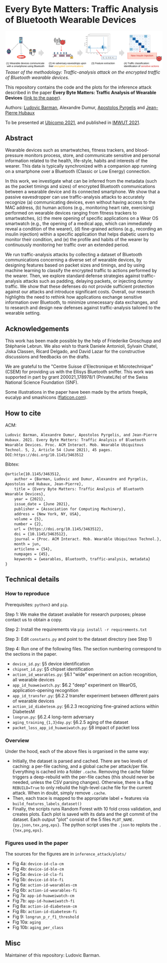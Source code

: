 # Every Byte Matters: Traffic Analysis of Bluetooth Wearable Devices

![Methodology Teaser](highlight.png)
_Teaser of the methodology: Traffic-analysis attack on the encrypted traffic of Bluetooth wearable devices._

This repository contains the code and the plots for the inference attack described in the paper **Every Byte Matters: Traffic Analysis of Wearable Devices** ([link to the paper](every_byte_matters_traffic_analysis_wearable_devices.pdf)).


Authors: [Ludovic Barman](https://people.epfl.ch/ludovic.barman), Alexandre Dumur, [Apostolos Pyrgelis](https://people.epfl.ch/apostolos.pyrgelis) and [Jean-Pierre Hubaux](https://people.epfl.ch/jean-pierre.hubaux)


To be presented at [Ubicomp 2021](https://www.ubicomp.org/ubicomp2021/), and published in [IMWUT 2021](https://dl.acm.org/doi/10.1145/3463512).

## Abstract

Wearable devices such as smartwatches, fitness trackers, and blood-pressure monitors process, store, and communicate sensitive and personal information related to the health, life-style, habits and interests of the wearer. This data is typically synchronized with a companion app running on a smartphone over a Bluetooth (Classic or Low Energy) connection. 

In this work, we investigate what can be inferred from the metadata (such as the packet timings and sizes) of encrypted Bluetooth communications between a wearable device and its connected smartphone. We show that a passive eavesdropper can use traffic-analysis attacks to accurately recognize (a) communicating devices, even without having access to the MAC address, (b) human actions (e.g., monitoring heart rate, exercising) performed on wearable devices ranging from fitness trackers to smartwatches, (c) the mere opening of specific applications on a Wear OS smartwatch (e.g., the opening of a medical app, which can immediately reveal a condition of the wearer), (d) fine-grained actions (e.g., recording an insulin injection) within a specific application that helps diabetic users to monitor their condition, and (e) the profile and habits of the wearer by continuously monitoring her traffic over an extended period.

We run traffic-analysis attacks by collecting a dataset of Bluetooth communications concerning a diverse set of wearable devices, by designing features based on packet sizes and timings, and by using machine learning to classify the encrypted traffic to actions performed by the wearer. Then, we explore standard defense strategies against traffic-analysis attacks such as padding, delaying packets, or injecting dummy traffic. We show that these defenses do not provide sufficient protection against our attacks and introduce significant costs. Overall, our research highlights the need to rethink how applications exchange sensitive information over Bluetooth, to minimize unnecessary data exchanges, and to research and design new defenses against traffic-analysis tailored to the wearable setting.

## Acknowledgements

This work has been made possible by the help of Friederike Groschupp and Stéphanie Lebrun.
We also wish to thank Daniele Antonioli, Sylvain Chatel, Jiska Classen, Ricard Delgado, and David Lazar for the constructive discussions and feedbacks on the drafts.

We are grateful to the "Centre Suisse d'Electronique et Microtechnique" (CSEM) for providing us with the Ellisys Bluetooth sniffer.
This work was supported in part by grant 200021\_178978/1 (PrivateLife) of the Swiss National Science Foundation (SNF).

Some illustrations in the paper have been made by the artists freepik, eucalyp and smashicons ([flaticon.com](https://flaticon.com)).

## How to cite

ACM:
```
Ludovic Barman, Alexandre Dumur, Apostolos Pyrgelis, and Jean-Pierre Hubaux. 2021. Every Byte Matters: Traffic Analysis of Bluetooth Wearable Devices. Proc. ACM Interact. Mob. Wearable Ubiquitous Technol. 5, 2, Article 54 (June 2021), 45 pages. DOI:https://doi.org/10.1145/3463512
```

Bibtex:
```
@article{10.1145/3463512,
	author = {Barman, Ludovic and Dumur, Alexandre and Pyrgelis, Apostolos and Hubaux, Jean-Pierre},
	title = {Every Byte Matters: Traffic Analysis of Bluetooth Wearable Devices},
	year = {2021},
	issue_date = {June 2021},
	publisher = {Association for Computing Machinery},
	address = {New York, NY, USA},
	volume = {5},
	number = {2},
	url = {https://doi.org/10.1145/3463512},
	doi = {10.1145/3463512},
	journal = {Proc. ACM Interact. Mob. Wearable Ubiquitous Technol.},
	month = jun,
	articleno = {54},
	numpages = {45},
	keywords = {wearables, Bluetooth, traffic-analysis, metadata}
}
```

## Technical details

### How to reproduce

Prerequisites: `python3` and `pip`.

Step 1: We make the dataset available for research purposes; please contact us to obtain a copy.

Step 2: Install the requirements via `pip install -r requirements.txt`

Step 3: Edit `constants.py` and point to the dataset directory (see Step 1)

Step 4: Run one of the following files. The section numbering correspond to the sections in the paper.

- `device_id.py`: §5 device identification
- `chipset_id.py`: §5 chipset identification
- `action_id_wearables.py`: §6.1 "wide" experiment on action recognition, all wearable devices
- `app_id_huaweiwatch.py`: $6.2 "deep" experiment on WearOS, application-opening recognition
- `app_id_transfer.py`: §6.2.2 transfer experiment between different pairs of wearable devices
- `action_id_diabetesm.py`: §6.2.3 recognizing fine-grained actions within DiabetesM
- `longrun.py`: §6.2.4 long-term adversary
- `aging_training_{1,3}day.py`: §6.2.5 aging of the dataset
- `packet_loss_app_id_huaweiwatch.py`: §8 impact of packet loss

### Overview

Under the hood, each of the above files is organised in the same way:

- Initially, the dataset is parsed and cached. There are two levels of caching: a per-file caching, and a global cache per attack/per file. Everything is cached into a folder `.cache`. Removing the cache folder triggers a deep-rebuild with the per-file caches (this should never be needed, unless the CSV parsing changes). Otherwise, there is a flag `REBUILD=True` to only rebuild the high-level cache file for the current attack. When in doubt, simply remove `.cache`.
- Then, each trace is mapped to the appropriate label + features via `build_features_labels_dataset()` 
- Finally, the scripts runs Random Forest with 10 fold cross validation, and creates plots. Each plot is saved with its data and the git commit of the dataset. Each output "plot" consist of the 5 files `PLOT_NAME.{py,json,tex,png,eps}`. The python script uses the `.json` to replots the `.{tex,png,eps}`.

### Figures used in the paper

The sources for the figures are in `inference_attack/plots/`

- Fig 4a: `device-id-cla-cm`
- Fig 4b: `device-id-ble-cm`
- Fig 5a: `device-id-cla-fi`
- Fig 5b: `device-id-ble-fi`
- Fig 6a: `action-id-wearables-cm`
- Fig 6b: `action-id-wearables-fi`
- Fig 7a: `app-id-huaweiwatch-cm`
- Fig 7b: `app-id-huaweiwatch-fi`
- Fig 8a: `action-id-diabetesm-cm`
- Fig 8b: `action-id-diabetesm-fi`
- Fig 9: `longrun_p_r_f1_threshold`
- Fig 10a: `aging`
- Fig 10b: `aging_per_class`

## Misc

Maintainer of this repository: Ludovic Barman.